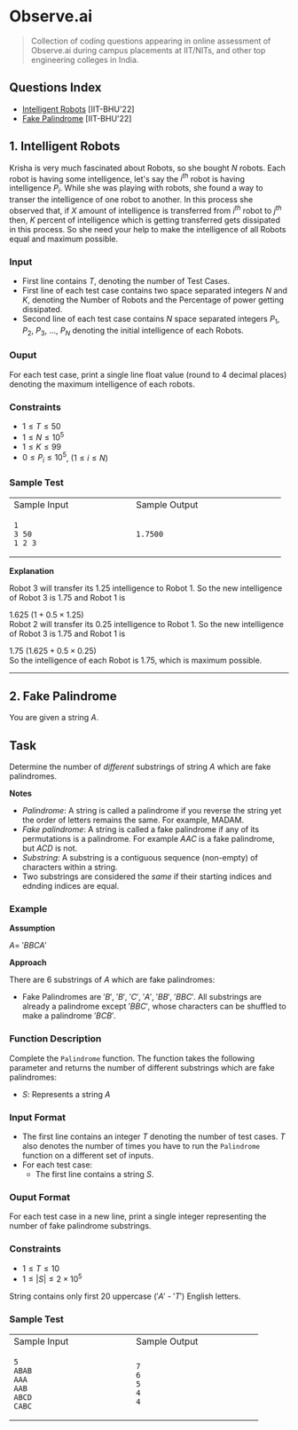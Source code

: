 # Observe.ai
> Collection of coding questions appearing in online assessment of Observe.ai during campus placements at IIT/NITs, and other top engineering colleges in India.

## Questions Index

* [Intelligent Robots](#1-intelligent-robots) [IIT-BHU'22]
* [Fake Palindrome](#2-fake-palindrome) [IIT-BHU'22]

## 1. Intelligent Robots

Krisha is very much fascinated about Robots, so she bought $N$ robots. Each robot is having some intelligence, let's say the $i^{th}$ robot is having intelligence $P_i$. While she was playing with robots, she found a way to transer the intelligence of one robot to another. In this process she observed that, if $X$ amount of intelligence is transferred from $i^{th}$ robot to $j^{th}$ then, $K$ percent of intelligence which is getting transferred gets dissipated in this process. So she need your help to make the intelligence of all Robots equal and maximum possible.

### Input

* First line contains $T$, denoting the number of Test Cases.
* First line of each test case contains two space separated integers $N$ and $K$, denoting the Number of Robots and the Percentage of power getting dissipated.
* Second line of each test case contains $N$ space separated integers $P_1$, $P_2$, $P_3$, ..., $P_N$ denoting the initial intelligence of each Robots.

### Ouput

For each test case, print a single line float value (round to $4$ decimal places) denoting the maximum intelligence of each robots.

### Constraints

* $1 \leq T \leq 50$
* $1 \leq N \leq 10^5$
* $1 \leq K \leq 99$
* $0 \leq P_i \leq 10^5$, $(1 \leq i \leq N)$

### Sample Test

<table>
<tr>
<td> Sample Input </td>
<td> Sample Output </td>
</tr>
<tr>
<td>

```shell
1                        
3 50
1 2 3
```

</td>
<td>

```shell
1.7500                         
```

</td>
</tr>
</table>

$\textbf{Explanation}$

Robot $3$ will transfer its $1.25$ intelligence to Robot $1$. So the new intelligence of Robot $3$ is $1.75$ and Robot $1$ is 

$1.625$ $(1 + 0.5 \times 1.25)$ <br>
Robot $2$ will transfer its $0.25$ intelligence to Robot $1$. So the new intelligence of Robot $3$ is $1.75$ and Robot $1$ is 

$1.75$ $(1.625 + 0.5 \times 0.25)$ <br>
So the intelligence of each Robot is $1.75$, which is maximum possible.



---

## 2. Fake Palindrome

You are given a string $A$.

## Task

Determine the number of *different* substrings of string $A$ which are fake palindromes.

$\textbf{Notes}$

* *Palindrome*: A string is called a palindrome if you reverse the string yet the order of letters remains the same. For example, MADAM.
* *Fake palindrome*: A string is called a fake palindrome if any of its permutations is a palindrome. For example $AAC$ is a fake palindrome, but $ACD$ is not.
* *Substring*: A substring is a contiguous sequence (non-empty) of characters within a string.
* Two substrings are considered the *same* if their starting indices and ednding indices are equal.

### Example

$\textbf{Assumption}$

$A =$ $'BBCA'$

$\textbf{Approach}$

There are $6$ substrings of $A$ which are fake palindromes:

* Fake Palindromes are $'B'$, $'B'$, $'C'$, $'A'$, $'BB'$, $'BBC'$. All substrings are already a palindrome except $'BBC'$, whose characters can be shuffled to make a palindrome $'BCB'$.

### Function Description

Complete the `Palindrome` function. The function takes the following parameter and returns the number of different substrings which are fake palindromes:

* $S$: Represents a string $A$

### Input Format

* The first line contains an integer $T$ denoting the number of test cases. $T$ also denotes the number of times you have to run the `Palindrome` function on a different set of inputs.
* For each test case:
    - The first line contains a string $S$.

### Ouput Format

For each test case in a new line, print a single integer representing the number of fake palindrome substrings.

### Constraints

* $1 \leq T \leq 10$
* $1 \leq |S| \leq 2 \times 10^5$

String contains only first $20$ uppercase $('A'$ - $'T')$ English letters.


### Sample Test

<table>
<tr>
<td> Sample Input </td>
<td> Sample Output </td>
</tr>
<tr>
<td>

```shell
5                        
ABAB
AAA
AAB
ABCD
CABC
```

</td>
<td>

```shell
7                         
6
5
4
4
```

</td>
</tr>
</table>


